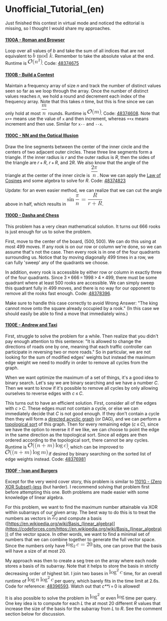 # Unofficial_Tutorial_(en)

Just finished this contest in virtual mode and noticed the editorial is missing, so I thought I would share my approaches.

#### [1100A - Roman and Browser](../problems/A._Roman_and_Browser.md "Codeforces Round 532 (Div. 2)")

Loop over all values of *b* and take the sum of all indices that are not equivalent to ![](images/44d20197f57397c2fb9b8254112925c04de5ec74.png). Remember to take the absolute value at the end. Runtime is ![](images/2ea07df0930018e7899f810e5f4842f0e6499e40.png). Code: [48374675](https://codeforces.com/contest/1100/submission/48374675 "Submission 48374675 by neal")

#### [1100B - Build a Contest](../problems/B._Build_a_Contest.md "Codeforces Round 532 (Div. 2)")

Maintain a frequency array of size *n* and track the number of distinct values seen so far as we loop through the array. Once the number of distinct values reaches *n*, we hold a round and decrement each index of the frequency array. Note that this takes *n* time, but this is fine since we can only hold at most ![](images/d55020b73c619d7d3d5de7cb4885afad3f3ef820.png) rounds. Runtime is ![](images/903b18209c3e5f56a8fe043c8e29ec5ded391a8e.png). Code: [48374608](https://codeforces.com/contest/1100/submission/48374608 "Submission 48374608 by neal"). Note that `x++` means use the value of `x` and then increment, whereas `++x` means increment and then use. Similar for `x--` and `--x`.

#### [1100C - NN and the Optical Illusion](../problems/C._NN_and_the_Optical_Illusion.md "Codeforces Round 532 (Div. 2)")

Draw the line segments between the center of the inner circle and the centers of two adjacent outer circles. These three line segments form a triangle. If the inner radius is *r* and the outer radius is *R*, then the sides of the triangle are *r* + *R*, *r* + *R*, and 2*R*. We also know that the angle of the triangle at the center of the inner circle is ![](images/541d5ff66eeb9af50fba45818322fa7e17bc6274.png). Now we can apply the [Law of Cosines](https://codeforces.com/http://mathworld.wolfram.com/LawofCosines.html) and some algebra to solve for *R*. Code: [48374823](https://codeforces.com/contest/1100/submission/48374823 "Submission 48374823 by neal")

Update: for an even easier method, we can realize that we can cut the angle above in half, which results in ![](images/eaba7bddc0e55c1f939cc0ed03d9d98ce85bd654.png).

#### [1100D - Dasha and Chess](../problems/D._Dasha_and_Chess.md "Codeforces Round 532 (Div. 2)")

This problem has a very clean mathematical solution. It turns out 666 rooks is just enough for us to solve the problem.

First, move to the center of the board, (500, 500). We can do this using at most 499 moves. If any rook is on our row or column we're done, so we can assume that's not the case. Then every rook is in one of the four quadrants surrounding us. Notice that by moving diagonally 499 times in a row, we can fully 'sweep' any of the quadrants we choose.

In addition, every rook is accessible by either row or column in exactly three of the four quadrants. Since 3 × 666 = 1998 > 4 × 499, there must be some quadrant where at least 500 rooks are accessible. We can simply sweep this quadrant fully in 499 moves, and there is no way for our opponent to remove all the rooks fast enough. Code: [48378396](https://codeforces.com/contest/1100/submission/48378396 "Submission 48378396 by neal").

Make sure to handle this case correctly to avoid Wrong Answer: "The king cannot move onto the square already occupied by a rook." (In this case we should easily be able to find a move that immediately wins.)

#### [1100E - Andrew and Taxi](../problems/E._Andrew_and_Taxi.md "Codeforces Round 532 (Div. 2)")

First, struggle to solve the problem for a while. Then realize that you didn't pay enough attention to this sentence: "It is allowed to change the directions of roads one by one, meaning that each traffic controller can participate in reversing two or more roads." So in particular, we are not looking for the sum of modified edges' weights but instead the maximum edge weight we need to modify in order to remove all cycles from the graph.

When we want optimize the maximum of a set of things, it's a good idea to binary search. Let's say we are binary searching and we have a number *C*. Then we want to know if it's possible to remove all cycles by only allowing ourselves to reverse edges with *c* ≤ *C*.

This turns out to have an efficient solution. First, consider all of the edges with *c* > *C*. These edges must not contain a cycle, or else we can immediately decide that *C* is not good enough. If they don't contain a cycle then they will form a [directed acyclic graph](https://codeforces.com/https://en.wikipedia.org/wiki/Directed_acyclic_graph) (or DAG), and we can perform a [topological sort](https://codeforces.com/https://en.wikipedia.org/wiki/Topological_sorting) of this graph. Then for every remaining edge (*c* ≤ *C*), since we have the option to reverse it if we like, we can choose to point the edge in the same direction as the topological sort. Since all edges are then ordered according to the topological sort, there cannot be any cycles. Runtime is ![](images/0106d0b350211521a21d6edbc9810ddb6dd49a86.png), which can be improved to ![](images/36c0e6985cd5a61372ea7e19f9d6eceaac369c19.png) if desired by binary searching on the sorted list of edge weights instead. Code: [48376981](https://codeforces.com/contest/1100/submission/48376981 "Submission 48376981 by neal")

#### [1100F - Ivan and Burgers](../problems/F._Ivan_and_Burgers.md "Codeforces Round 532 (Div. 2)")

Except for the very weird cover story, this problem is similar to [1101G - (Zero XOR Subset)-less](https://codeforces.com/contest/1101/problem/G "Educational Codeforces Round 58 (Rated for Div. 2)") (but harder). I recommend solving that problem first before attempting this one. Both problems are made easier with some knowledge of linear algebra.

For this problem, we want to find the maximum number attainable via XOR within subarrays of our given array. The best way to do this is to treat the numbers as vectors in ![](images/2f18e7b7d89790c576e38f15ad4044bb633f48be.png) and compute a basis ([https://en.wikipedia.org/wiki/Basis_(linear_algebra)](https://codeforces.com/https://en.wikipedia.org/wiki/Basis_(linear_algebra))) of the vector space. In other words, we want to find a minimal set of numbers that we can combine together to generate the full vector space. Since the numbers only have ![](images/e08340eaaa53a9911001861bacacb35838e14c0a.png) bits, one can prove that the basis will have a size of at most 20.

My approach was then to create a seg tree on the array where each node stores a basis of its subarray. Note that it helps to store the basis in strictly decreasing order of highest bit. I join two bases in ![](images/7ec1a8b0337b3ca84769b814a30dddd6fb40ac72.png) time, for an overall runtime of ![](images/011e3339a679e6186e0d5a9ffa713fc2ee29683a.png) per query, which barely fits in the time limit at 2.6s. Code for reference: [48396593](https://codeforces.com/contest/1100/submission/48396593 "Submission 48396593 by neal"). Watch out that *c**i* = 0 is allowed!

It is also possible to solve the problem in ![](images/a7711eb7d69a03afaedcebb1ede9bb6c371ea5e5.png) or even ![](images/b9562e522b2890e9a1775862aa916516a127e6f8.png) time per query. One key idea is to compute for each *L* the at most 20 different *R* values that increase the size of the basis for the subarray from *L* to *R*. See the comment section below for discussion.


